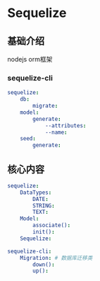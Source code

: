 # Sequelize


## 基础介绍

nodejs orm框架


### sequelize-cli
```yaml
sequelize:
    db:
        migrate:
    model:
        generate:
            --attributes:
            --name:
    seed:
        generate:
```


## 核心内容
```yaml
sequelize:
    DataTypes:
        DATE:
        STRING:
        TEXT:
    Model:
        associate():
        init():
    Sequelize:

sequelize-cli:
    Migration: # 数据库迁移类
        down():
        up():
```